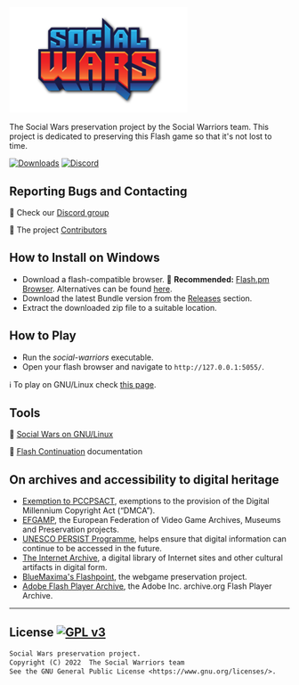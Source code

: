 <img src="templates/img/logo.png" width=320px>

The Social Wars preservation project by the Social Warriors team.
This project is dedicated to preserving this Flash game so that it's not lost to time.

[![Downloads](https://img.shields.io/github/downloads/AcidCaos/socialwarriors/total?label=downloads%40all)](../../releases/latest)
[![Discord](https://img.shields.io/discord/984545703558783016?logo=discord&label=Discord&color=blue)](https://discord.gg/zW5gSbQJBw)



## Reporting Bugs and Contacting

:speech_balloon: Check our [Discord group](https://discord.gg/zW5gSbQJBw)

:paw_prints: The project [Contributors](../../contributors)

## How to Install on Windows

- Download a flash-compatible browser. :flashlight: **Recommended:** [Flash.pm Browser](https://flash.pm/browser/). Alternatives can be found [here](FLASH.md).
- Download the latest Bundle version from the [Releases](#releases) section.
- Extract the downloaded zip file to a suitable location.

## How to Play

- Run the *social-warriors* executable.
- Open your flash browser and navigate to `http://127.0.0.1:5055/`.

:information_source: To play on GNU/Linux check [this page](LINUX.md).

## Tools

:penguin: [Social Wars on GNU/Linux](LINUX.md)

:flashlight: [Flash Continuation](FLASH.md) documentation

## On archives and accessibility to digital heritage

- [Exemption to PCCPSACT](https://www.federalregister.gov/documents/2018/10/26/2018-23241/exemption-to-prohibition-on-circumvention-of-copyright-protection-systems-for-access-control), exemptions to the provision of the Digital Millennium Copyright Act (“DMCA”). 
- [EFGAMP](https://efgamp.eu/), the European Federation of Video Game Archives, Museums and Preservation projects.
- [UNESCO PERSIST Programme](https://unescopersist.org/), helps ensure that digital information can continue to be accessed in the future.
- [The Internet Archive](https://archive.org/), a digital library of Internet sites and other cultural artifacts in digital form.
- [BlueMaxima's Flashpoint](https://bluemaxima.org/flashpoint/), the webgame preservation project.
- [Adobe Flash Player Archive](https://archive.org/download/flashplayerarchive/), the Adobe Inc. archive.org Flash Player Archive.

---

## License [![GPL v3](https://img.shields.io/badge/GPL%20v3-blue)](http://www.gnu.org/licenses/gpl-3.0)

```
Social Wars preservation project.
Copyright (C) 2022  The Social Warriors team
See the GNU General Public License <https://www.gnu.org/licenses/>.
```

